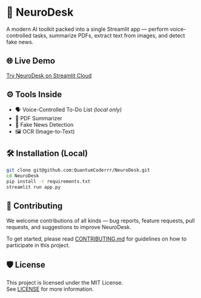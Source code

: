 # 🧠 NeuroDesk

A modern AI toolkit packed into a single Streamlit app — perform voice-controlled tasks, summarize PDFs, extract text from images, and detect fake news.

## 🌐 Live Demo

[Try NeuroDesk on Streamlit Cloud](https://quantumcoderrr-neurodesk.streamlit.app)

## ⚙️ Tools Inside

- 🗣️ Voice-Controlled To-Do List *(local only)*
- 📄 PDF Summarizer
- 📰 Fake News Detection
- 🖼 OCR (Image-to-Text)

## 🛠 Installation (Local)

```bash
git clone git@github.com:QuantumCoderrr/NeuroDesk.git
cd NeuroDesk
pip install -r requirements.txt
streamlit run app.py
```

## 🤝 Contributing

We welcome contributions of all kinds — bug reports, feature requests, pull requests, and suggestions to improve NeuroDesk.

To get started, please read [CONTRIBUTING.md](CONTRIBUTING.md) for guidelines on how to participate in this project.


## 🛡 License

This project is licensed under the MIT License.  
See [LICENSE](LICENSE) for more information.
